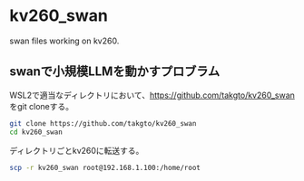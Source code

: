 # kv260_swan
swan files working on kv260.
## swanで小規模LLMを動かすプロブラム ##   
WSL2で適当なディレクトリにおいて、https://github.com/takgto/kv260_swan をgit cloneする。
```bash
git clone https://github.com/takgto/kv260_swan
cd kv260_swan
```
ディレクトリごとkv260に転送する。
```bash
scp -r kv260_swan root@192.168.1.100:/home/root
```
